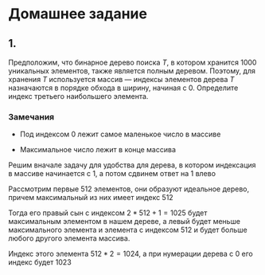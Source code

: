 # Домашнее задание

## 1.

Предположим, что бинарное дерево поиска $T$, в
котором хранится 1000 уникальных элементов, также
является полным деревом. Поэтому, для хранения $T$
используется массив — индексы элементов дерева $T$
назначаются в порядке обхода в ширину, начиная с 0.
Определите индекс третьего наибольшего элемента.

### Замечания

- Под индексом 0 лежит самое маленькое число в массиве

- Максимальное число лежит в конце массива

Решим вначале задачу для удобства для дерева, в котором индексация в массиве начинается с 1, а потом сдвинем ответ на 1 влево

Рассмотрим первые 512 элементов, они образуют идеальное дерево, причем максимальный из них имеет индекс 512

Тогда его правый сын с индексом $2*512+1=1025$ будет максимальным элементом в нашем дереве, а левый будет меньше максимального элемента и элемента с индексом $512$ и будет больше любого другого элемента массива.

Индекс этого элемента $512*2=1024$, а при нумерации дерева с 0 его индекс будет $1023$